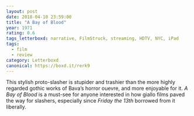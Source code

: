 ```yaml
---
layout: post 
date: 2018-04-10 23:59:00
title: "A Bay of Blood"
year: 1971
rating: 0.6
tags_letterboxd: narrative, FilmStruck, streaming, HDTV, NYC, iPad
tags:
  - film
  - review
category: Letterboxd
canonical: https://boxd.it/rerk9
---
```


This stylish proto-slasher is stupider and trashier than the more highly regarded gothic works of Bava’s horror ouevre, and more enjoyable for it. <cite>A Bay of Blood</cite> is a must-see for anyone interested in how giallo films paved the way for slashers, especially since <cite>Friday the 13th</cite> borrowed from it liberally.
